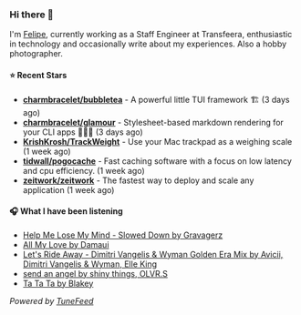 ### Hi there 👋

I'm [Felipe](https://felipevm.com), currently working as a Staff Engineer at Transfeera, enthusiastic in technology and occasionally write about my experiences. Also a hobby photographer.

#### ⭐ Recent Stars
- **[charmbracelet/bubbletea](https://github.com/charmbracelet/bubbletea)** - A powerful little TUI framework 🏗 (3 days ago)
- **[charmbracelet/glamour](https://github.com/charmbracelet/glamour)** - Stylesheet-based markdown rendering for your CLI apps 💇🏻‍♀️ (3 days ago)
- **[KrishKrosh/TrackWeight](https://github.com/KrishKrosh/TrackWeight)** - Use your Mac trackpad as a weighing scale (1 week ago)
- **[tidwall/pogocache](https://github.com/tidwall/pogocache)** - Fast caching software with a focus on low latency and cpu efficiency. (1 week ago)
- **[zeitwork/zeitwork](https://github.com/zeitwork/zeitwork)** - The fastest way to deploy and scale any application (1 week ago)

#### 🎧 What I have been listening
- [Help Me Lose My Mind - Slowed Down by Gravagerz](https://open.spotify.com/track/6eLaP1VW9Moy2AHijWfhxl)
- [All My Love by Damaui](https://open.spotify.com/track/7gag8aYvBytVU2i4IGwGdx)
- [Let&#39;s Ride Away - Dimitri Vangelis &amp; Wyman Golden Era Mix by Avicii, Dimitri Vangelis &amp; Wyman, Elle King](https://open.spotify.com/track/0B8JaLnQUHkJMBMbPah0Gx)
- [send an angel by shiny things, OLVR.S](https://open.spotify.com/track/0b2yUgu6GC6VWsA6M04yrL)
- [Ta Ta Ta by Blakey](https://open.spotify.com/track/2u7Az7zzNU0SVbhj3TNfRN)

_Powered by [TuneFeed](https://tunefeed.app?ref=github.com)_
